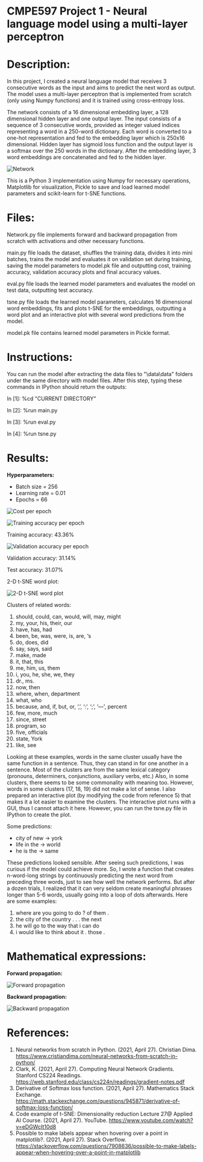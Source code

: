 # CMPE597 Project 1 - Neural language model using a multi-layer perceptron

# Description:
In this project, I created a neural language model that receives 3 consecutive words as the input and aims to predict the next word as output. The model uses a multi-layer perceptron that is implemented from scratch (only using Numpy functions) and it is trained using cross-entropy loss. 

The network consists of a 16 dimensional embedding layer, a 128 dimensional hidden layer and one output layer. The input consists of a sequence of 3 consecutive words, provided as integer valued indices representing a word in a 250-word dictionary. Each word is converted to a one-hot representation and fed to the embedding layer which is 250x16 dimensional. Hidden layer has sigmoid loss function and the output layer is a softmax over the 250 words in the dictionary. After the embedding layer, 3 word embeddings are concatenated and fed to the hidden layer.

![Network](https://user-images.githubusercontent.com/76096096/209042354-b58ecb11-8bc3-485f-9735-0046d8847902.png)

This is a Python 3 implementation using Numpy for necessary operations, Matplotlib for visualization, Pickle to save and load learned model parameters and scikit-learn for t-SNE functions.

# Files:
Network.py file implements forward and backward propagation from scratch with activations and other necessary functions.

main.py file loads the dataset, shuffles the training data, divides it into mini batches, trains the model and evaluates it on validation set during training, saving the model parameters to model.pk file and outputting cost, training accuracy, validation accuracy plots and final accuracy values.

eval.py file loads the learned model parameters and evaluates the model on test data, outputting test accuracy.

tsne.py file loads the learned model parameters, calculates 16 dimensional word embeddings, fits and plots t-SNE for the embeddings, outputting a word plot and an interactive plot with several word predictions from the model.

model.pk file contains learned model parameters in Pickle format.

# Instructions:
You can run the model after extracting the data files to "\data\data" folders under the same directory with model files. After this step, typing these commands in IPython should return the outputs:

In [1]: %cd "CURRENT DIRECTORY"

In [2]: %run main.py

In [3]: %run eval.py

In [4]: %run tsne.py

# Results:
**Hyperparameters:**
- Batch size = 256
- Learning rate = 0.01
- Epochs = 66

![Cost per epoch](/images/costs.png)

![Training accuracy per epoch](/images/training_acc.png)

Training accuracy: 43.36%

![Validation accuracy per epoch](/images/val_acc.png)

Validation accuracy: 31.14%

Test accuracy: 31.07%

2-D t-SNE word plot:

![2-D t-SNE word plot](/images/word_plot.png)

Clusters of related words:

1. should, could, can, would, will, may, might
2. my, your, his, their, our
3. have, has, had
4. been, be, was, were, is, are, ‘s
5. do, does, did
6. say, says, said
7. make, made
8. it, that, this
9. me, him, us, them
10. i, you, he, she, we, they
11. dr., ms.
12. now, then
13. where, when, department
14. what, who
15. because, and, if, but, or, ‘,’, ‘:’, ‘;’, ‘—', percent
16. few, more, much
17. since, street
18. program, so
19. five, officials
20. state, York
21. like, see

Looking at these examples, words in the same cluster usually have the same function in a sentence. Thus, they can stand in for one another in a sentence. Most of the clusters are from the same lexical category (pronouns, determiners, conjunctions, auxiliary verbs, etc.) Also, in some clusters, there seems to be some commonality with meaning too. However, words in some clusters (17, 18, 19) did not make a lot of sense.
I also prepared an interactive plot (by modifying the code from reference 5) that makes it a lot easier to examine the clusters. The interactive plot runs with a GUI, thus I cannot attach it here. However, you can run the tsne.py file in IPython to create the plot.

Some predictions:

- city of new → york
- life in the → world
- he is the → same

These predictions looked sensible. After seeing such predictions, I was curious if the model could achieve more. So, I wrote a function that creates n-word-long strings by continuously predicting the next word from preceding three words, just to see how well the network performs. But after a dozen trials, I realized that it can very seldom create meaningful phrases longer than 5-6 words, usually going into a loop of dots afterwards. Here are some examples:

1. where are you going to do ? of them .
2. the city of the country . . . the next
3. he will go to the way that i can do
4. i would like to think about it . those .

# Mathematical expressions:

**Forward propagation:**

![Forward propagation](https://user-images.githubusercontent.com/76096096/209042772-89267002-e186-4d72-a852-1783531189aa.png)

**Backward propagation:**

![Backward propagation](https://user-images.githubusercontent.com/76096096/209042811-9d66cd2b-8a33-4021-b066-1f8e9226a0cd.png)

# References:
1.	Neural networks from scratch in Python. (2021, April 27). Christian Dima. https://www.cristiandima.com/neural-networks-from-scratch-in-python/
2.	Clark, K. (2021, April 27). Computing Neural Network Gradients. Stanford CS224 Readings. https://web.stanford.edu/class/cs224n/readings/gradient-notes.pdf
3.	Derivative of Softmax loss function. (2021, April 27). Mathematics Stack Exchange. https://math.stackexchange.com/questions/945871/derivative-of-softmax-loss-function/
4.	Code example of t-SNE: Dimensionality reduction Lecture 27@ Applied AI Course. (2021, April 27). YouTube. https://www.youtube.com/watch?v=eDGWcIt10d8
5.	Possible to make labels appear when hovering over a point in matplotlib?. (2021, April 27). Stack Overflow. https://stackoverflow.com/questions/7908636/possible-to-make-labels-appear-when-hovering-over-a-point-in-matplotlib
